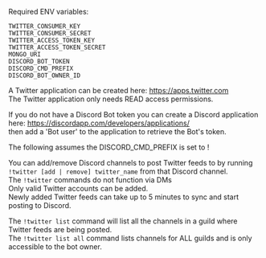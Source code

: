 Required ENV variables:

`TWITTER_CONSUMER_KEY`  
`TWITTER_CONSUMER_SECRET`  
`TWITTER_ACCESS_TOKEN_KEY`  
`TWITTER_ACCESS_TOKEN_SECRET`  
`MONGO_URI`  
`DISCORD_BOT_TOKEN`  
`DISCORD_CMD_PREFIX`  
`DISCORD_BOT_OWNER_ID`  

A Twitter application can be created here: https://apps.twitter.com  
The Twitter application only needs READ access permissions.

If you do not have a Discord Bot token you can create a Discord application here: https://discordapp.com/developers/applications/  
then add a 'Bot user' to the application to retrieve the Bot's token.

The following assumes the DISCORD_CMD_PREFIX is set to !

You can add/remove Discord channels to post Twitter feeds to by running `!twitter [add | remove] twitter_name` from that Discord channel.  
The `!twitter` commands do not function via DMs  
Only valid Twitter accounts can be added.  
Newly added Twitter feeds can take up to 5 minutes to sync and start posting to Discord.

The `!twitter list` command will list all the channels in a guild where Twitter feeds are being posted.  
The `!twitter list all` command lists channels for ALL guilds and is only accessible to the bot owner.
